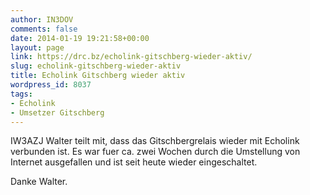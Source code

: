 ```yaml
---
author: IN3DOV
comments: false
date: 2014-01-19 19:21:58+00:00
layout: page
link: https://drc.bz/echolink-gitschberg-wieder-aktiv/
slug: echolink-gitschberg-wieder-aktiv
title: Echolink Gitschberg wieder aktiv
wordpress_id: 8037
tags:
- Echolink
- Umsetzer Gitschberg
---
```


IW3AZJ Walter teilt mit, dass das Gitschbergrelais wieder mit Echolink verbunden ist. Es war fuer ca. zwei Wochen durch die Umstellung von Internet ausgefallen und ist seit heute wieder eingeschaltet.

Danke Walter.
